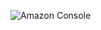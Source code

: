 
![Amazon Console](https://github.com/illinoistech-itm/kphadatare/blob/master/ITMO-544/images/ReadMe-apache.PNG)

